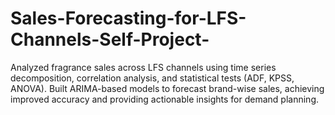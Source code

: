 # Sales-Forecasting-for-LFS-Channels-Self-Project-
Analyzed fragrance sales across LFS channels using time series decomposition, correlation analysis, and statistical tests (ADF, KPSS, ANOVA). Built ARIMA-based models to forecast brand-wise sales, achieving improved accuracy and providing actionable insights for demand planning.
